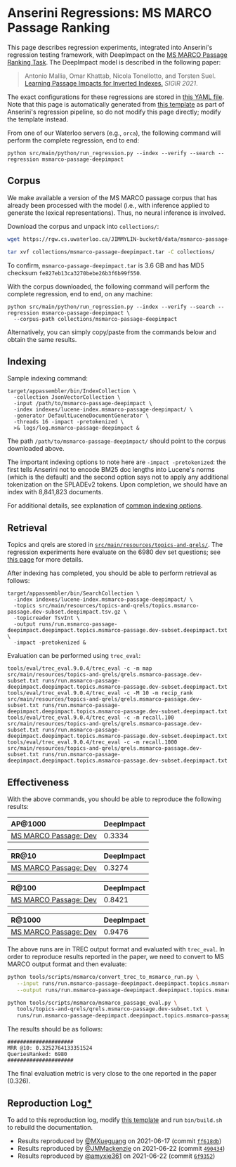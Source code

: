 # Anserini Regressions: MS MARCO Passage Ranking

This page describes regression experiments, integrated into Anserini's regression testing framework, with DeepImpact on the [MS MARCO Passage Ranking Task](https://github.com/microsoft/MSMARCO-Passage-Ranking).
The DeepImpact model is described in the following paper:

> Antonio Mallia, Omar Khattab, Nicola Tonellotto, and Torsten Suel. [Learning Passage Impacts for Inverted Indexes.](https://dl.acm.org/doi/10.1145/3404835.3463030) _SIGIR 2021_.

The exact configurations for these regressions are stored in [this YAML file](../src/main/resources/regression/msmarco-passage-deepimpact.yaml).
Note that this page is automatically generated from [this template](../src/main/resources/docgen/templates/msmarco-passage-deepimpact.template) as part of Anserini's regression pipeline, so do not modify this page directly; modify the template instead.

From one of our Waterloo servers (e.g., `orca`), the following command will perform the complete regression, end to end:

```
python src/main/python/run_regression.py --index --verify --search --regression msmarco-passage-deepimpact
```

## Corpus

We make available a version of the MS MARCO passage corpus that has already been processed with the model (i.e., with inference applied to generate the lexical representations).
Thus, no neural inference is involved.

Download the corpus and unpack into `collections/`:

```bash
wget https://rgw.cs.uwaterloo.ca/JIMMYLIN-bucket0/data/msmarco-passage-deepimpact.tar -P collections/

tar xvf collections/msmarco-passage-deepimpact.tar -C collections/
```

To confirm, `msmarco-passage-deepimpact.tar` is 3.6 GB and has MD5 checksum `fe827eb13ca3270bebe26b3f6b99f550`.

With the corpus downloaded, the following command will perform the complete regression, end to end, on any machine:

```
python src/main/python/run_regression.py --index --verify --search --regression msmarco-passage-deepimpact \
  --corpus-path collections/msmarco-passage-deepimpact
```

Alternatively, you can simply copy/paste from the commands below and obtain the same results.

## Indexing

Sample indexing command:

```
target/appassembler/bin/IndexCollection \
  -collection JsonVectorCollection \
  -input /path/to/msmarco-passage-deepimpact \
  -index indexes/lucene-index.msmarco-passage-deepimpact/ \
  -generator DefaultLuceneDocumentGenerator \
  -threads 16 -impact -pretokenized \
  >& logs/log.msmarco-passage-deepimpact &
```

The path `/path/to/msmarco-passage-deepimpact/` should point to the corpus downloaded above.

The important indexing options to note here are `-impact -pretokenized`: the first tells Anserini not to encode BM25 doc lengths into Lucene's norms (which is the default) and the second option says not to apply any additional tokenization on the SPLADEv2 tokens.
Upon completion, we should have an index with 8,841,823 documents.

For additional details, see explanation of [common indexing options](common-indexing-options.md).

## Retrieval

Topics and qrels are stored in [`src/main/resources/topics-and-qrels/`](../src/main/resources/topics-and-qrels/).
The regression experiments here evaluate on the 6980 dev set questions; see [this page](experiments-msmarco-passage.md) for more details.

After indexing has completed, you should be able to perform retrieval as follows:

```
target/appassembler/bin/SearchCollection \
  -index indexes/lucene-index.msmarco-passage-deepimpact/ \
  -topics src/main/resources/topics-and-qrels/topics.msmarco-passage.dev-subset.deepimpact.tsv.gz \
  -topicreader TsvInt \
  -output runs/run.msmarco-passage-deepimpact.deepimpact.topics.msmarco-passage.dev-subset.deepimpact.txt \
  -impact -pretokenized &
```

Evaluation can be performed using `trec_eval`:

```
tools/eval/trec_eval.9.0.4/trec_eval -c -m map src/main/resources/topics-and-qrels/qrels.msmarco-passage.dev-subset.txt runs/run.msmarco-passage-deepimpact.deepimpact.topics.msmarco-passage.dev-subset.deepimpact.txt
tools/eval/trec_eval.9.0.4/trec_eval -c -M 10 -m recip_rank src/main/resources/topics-and-qrels/qrels.msmarco-passage.dev-subset.txt runs/run.msmarco-passage-deepimpact.deepimpact.topics.msmarco-passage.dev-subset.deepimpact.txt
tools/eval/trec_eval.9.0.4/trec_eval -c -m recall.100 src/main/resources/topics-and-qrels/qrels.msmarco-passage.dev-subset.txt runs/run.msmarco-passage-deepimpact.deepimpact.topics.msmarco-passage.dev-subset.deepimpact.txt
tools/eval/trec_eval.9.0.4/trec_eval -c -m recall.1000 src/main/resources/topics-and-qrels/qrels.msmarco-passage.dev-subset.txt runs/run.msmarco-passage-deepimpact.deepimpact.topics.msmarco-passage.dev-subset.deepimpact.txt
```

## Effectiveness

With the above commands, you should be able to reproduce the following results:

| AP@1000                                                                                                      | DeepImpact|
|:-------------------------------------------------------------------------------------------------------------|-----------|
| [MS MARCO Passage: Dev](https://github.com/microsoft/MSMARCO-Passage-Ranking)                                | 0.3334    |


| RR@10                                                                                                        | DeepImpact|
|:-------------------------------------------------------------------------------------------------------------|-----------|
| [MS MARCO Passage: Dev](https://github.com/microsoft/MSMARCO-Passage-Ranking)                                | 0.3274    |


| R@100                                                                                                        | DeepImpact|
|:-------------------------------------------------------------------------------------------------------------|-----------|
| [MS MARCO Passage: Dev](https://github.com/microsoft/MSMARCO-Passage-Ranking)                                | 0.8421    |


| R@1000                                                                                                       | DeepImpact|
|:-------------------------------------------------------------------------------------------------------------|-----------|
| [MS MARCO Passage: Dev](https://github.com/microsoft/MSMARCO-Passage-Ranking)                                | 0.9476    |

The above runs are in TREC output format and evaluated with `trec_eval`.
In order to reproduce results reported in the paper, we need to convert to MS MARCO output format and then evaluate:

```bash
python tools/scripts/msmarco/convert_trec_to_msmarco_run.py \
   --input runs/run.msmarco-passage-deepimpact.deepimpact.topics.msmarco-passage.dev-subset.deepimpact.txt \
   --output runs/run.msmarco-passage-deepimpact.deepimpact.topics.msmarco-passage.dev-subset.deepimpact.tsv --quiet

python tools/scripts/msmarco/msmarco_passage_eval.py \
   tools/topics-and-qrels/qrels.msmarco-passage.dev-subset.txt \
   runs/run.msmarco-passage-deepimpact.deepimpact.topics.msmarco-passage.dev-subset.deepimpact.tsv
```

The results should be as follows:

```
#####################
MRR @10: 0.3252764133351524
QueriesRanked: 6980
#####################
```

The final evaluation metric is very close to the one reported in the paper (0.326).

## Reproduction Log[*](reproducibility.md)

To add to this reproduction log, modify [this template](../src/main/resources/docgen/templates/msmarco-passage-deepimpact.template) and run `bin/build.sh` to rebuild the documentation.

+ Results reproduced by [@MXueguang](https://github.com/MXueguang) on 2021-06-17 (commit [`ff618db`](https://github.com/castorini/anserini/commit/ff618dbf87feee0ad75dc42c72a361c05984097d))
+ Results reproduced by [@JMMackenzie](https://github.com/jmmackenzie) on 2021-06-22 (commit [`490434`](https://github.com/castorini/anserini/commit/490434172a035b6eade8c17771aed83cc7f5d996))
+ Results reproduced by [@amyxie361](https://github.com/amyxie361) on 2021-06-22 (commit [`6f9352`](https://github.com/castorini/anserini/commit/6f9352fc5d6a4938fadc2bda9d0c428056eec5f0))
